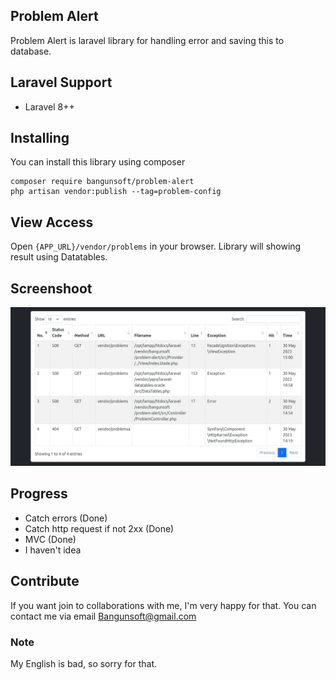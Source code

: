 ## Problem Alert
Problem Alert is laravel library for handling error and saving this to database.

## Laravel Support
- Laravel 8++

## Installing
You can install this library using composer
```terminal
composer require bangunsoft/problem-alert
php artisan vendor:publish --tag=problem-config
```

## View Access
Open ```{APP_URL}/vendor/problems``` in your browser. 
Library will showing result using Datatables.

## Screenshoot
![Sreenshoot](./screenshoot/view.png)

## Progress
- Catch errors (Done)
- Catch http request if not 2xx (Done)
- MVC (Done)
- I haven't idea

## Contribute
If you want join to collaborations with me, I'm very happy for that. 
You can contact me via email [Bangunsoft@gmail.com](mailto:bangunsoft@gmail.com)

### Note
My English is bad, so sorry for that.